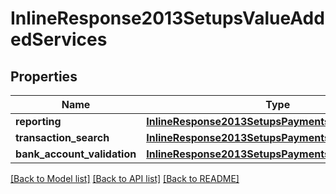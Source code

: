 # InlineResponse2013SetupsValueAddedServices

## Properties
Name | Type | Description | Notes
------------ | ------------- | ------------- | -------------
**reporting** | [**InlineResponse2013SetupsPaymentsDigitalPayments**](InlineResponse2013SetupsPaymentsDigitalPayments.md) |  | [optional] 
**transaction_search** | [**InlineResponse2013SetupsPaymentsDigitalPayments**](InlineResponse2013SetupsPaymentsDigitalPayments.md) |  | [optional] 
**bank_account_validation** | [**InlineResponse2013SetupsPaymentsDigitalPayments**](InlineResponse2013SetupsPaymentsDigitalPayments.md) |  | [optional] 

[[Back to Model list]](../README.md#documentation-for-models) [[Back to API list]](../README.md#documentation-for-api-endpoints) [[Back to README]](../README.md)


